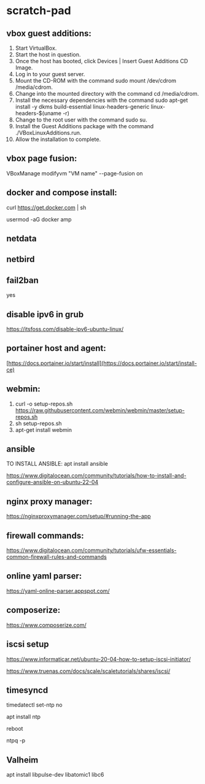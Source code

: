 # scratch-pad

## vbox guest additions:
1. Start VirtualBox.
2. Start the host in question.
3. Once the host has booted, click Devices | Insert Guest Additions CD Image.
4. Log in to your guest server.
5. Mount the CD-ROM with the command sudo mount /dev/cdrom /media/cdrom.
6. Change into the mounted directory with the command cd /media/cdrom.
7. Install the necessary dependencies with the command sudo apt-get install -y dkms build-essential linux-headers-generic linux-headers-$(uname -r)
8. Change to the root user with the command sudo su.
9. Install the Guest Additions package with the command ./VBoxLinuxAdditions.run.
10. Allow the installation to complete.

## vbox page fusion:
VBoxManage modifyvm "VM name" --page-fusion on

## docker and compose install:
curl https://get.docker.com | sh

usermod -aG docker amp

## netdata

## netbird

## fail2ban
yes

## disable ipv6 in grub
https://itsfoss.com/disable-ipv6-ubuntu-linux/

## portainer host and agent:
[https://docs.portainer.io/start/install](https://docs.portainer.io/start/install-ce)

## webmin:
1. curl -o setup-repos.sh https://raw.githubusercontent.com/webmin/webmin/master/setup-repos.sh
2. sh setup-repos.sh
3. apt-get install webmin

## ansible
TO INSTALL ANSIBLE: apt install ansible

https://www.digitalocean.com/community/tutorials/how-to-install-and-configure-ansible-on-ubuntu-22-04

## nginx proxy manager:
https://nginxproxymanager.com/setup/#running-the-app

## firewall commands:
https://www.digitalocean.com/community/tutorials/ufw-essentials-common-firewall-rules-and-commands

## online yaml parser:
https://yaml-online-parser.appspot.com/

## composerize:
https://www.composerize.com/

## iscsi setup
https://www.informaticar.net/ubuntu-20-04-how-to-setup-iscsi-initiator/

https://www.truenas.com/docs/scale/scaletutorials/shares/iscsi/

## timesyncd
timedatectl set-ntp no

apt install ntp

reboot

ntpq -p

## Valheim
apt install libpulse-dev libatomic1 libc6
